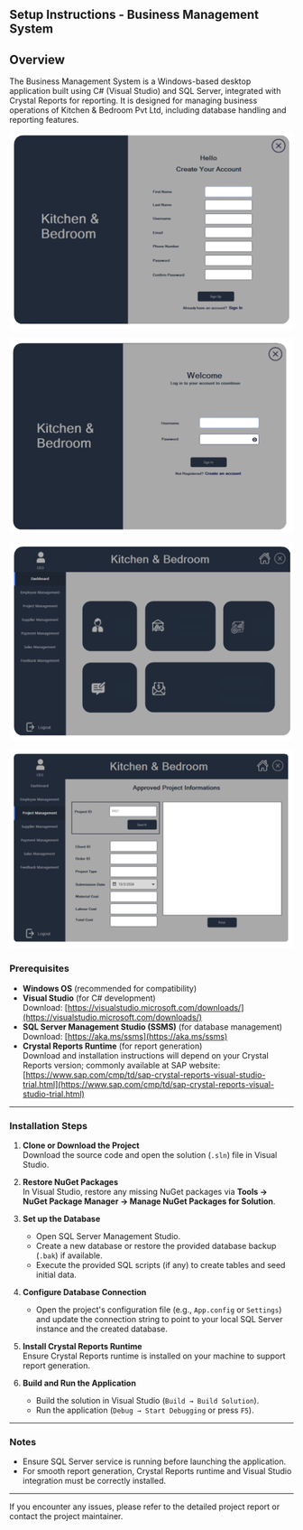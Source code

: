 ##  Setup Instructions - Business Management System

##  Overview

The Business Management System is a Windows-based desktop application built using C# (Visual Studio) and SQL Server, integrated with Crystal Reports for reporting. It is designed for managing business operations of Kitchen & Bedroom Pvt Ltd, including database handling and reporting features.

![Business Management Screenshot](https://raw.githubusercontent.com/AmjadAzward/Business-Management-System/main/Extra/Images/Screenshot%202024-11-13%20191425.png)

![Business Management Screenshot](https://raw.githubusercontent.com/AmjadAzward/Business-Management-System/main/Extra/Images/Screenshot%202024-11-13%20191410.png)

![Business Management Screenshot](https://raw.githubusercontent.com/AmjadAzward/Business-Management-System/main/Extra/Images/Screenshot%202024-11-13%20185157.png)

![Business Management Screenshot](https://raw.githubusercontent.com/AmjadAzward/Business-Management-System/main/Extra/Images/Screenshot%202024-11-13%20182306.png)

### Prerequisites

- **Windows OS** (recommended for compatibility)
- **Visual Studio** (for C# development)  
  Download: [https://visualstudio.microsoft.com/downloads/](https://visualstudio.microsoft.com/downloads/)
- **SQL Server Management Studio (SSMS)** (for database management)  
  Download: [https://aka.ms/ssms](https://aka.ms/ssms)
- **Crystal Reports Runtime** (for report generation)  
  Download and installation instructions will depend on your Crystal Reports version; commonly available at SAP website:  
  [https://www.sap.com/cmp/td/sap-crystal-reports-visual-studio-trial.html](https://www.sap.com/cmp/td/sap-crystal-reports-visual-studio-trial.html)

---

### Installation Steps

1. **Clone or Download the Project**  
   Download the source code and open the solution (`.sln`) file in Visual Studio.

2. **Restore NuGet Packages**  
   In Visual Studio, restore any missing NuGet packages via **Tools → NuGet Package Manager → Manage NuGet Packages for Solution**.

3. **Set up the Database**  
   - Open SQL Server Management Studio.  
   - Create a new database or restore the provided database backup (`.bak`) if available.  
   - Execute the provided SQL scripts (if any) to create tables and seed initial data.

4. **Configure Database Connection**  
   - Open the project's configuration file (e.g., `App.config` or `Settings`) and update the connection string to point to your local SQL Server instance and the created database.

5. **Install Crystal Reports Runtime**  
   Ensure Crystal Reports runtime is installed on your machine to support report generation.

6. **Build and Run the Application**  
   - Build the solution in Visual Studio (`Build → Build Solution`).  
   - Run the application (`Debug → Start Debugging` or press `F5`).

---

### Notes

- Ensure SQL Server service is running before launching the application.  
- For smooth report generation, Crystal Reports runtime and Visual Studio integration must be correctly installed.

---

If you encounter any issues, please refer to the detailed project report or contact the project maintainer.


